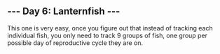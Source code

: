 ## --- Day 6: Lanternfish ---

This one is very easy, once you figure out that instead of tracking each individual fish,
you only need to track 9 groups of fish, one group per possible day of reproductive cycle
they are on.
